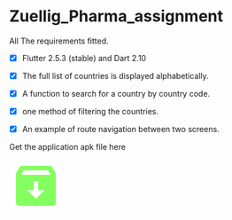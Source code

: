 # Zuellig_Pharma_assignment
All The requirements fitted.
- [x] Flutter 2.5.3 (stable) and Dart 2.10 
- [x] The full list of countries is displayed alphabetically.
- [x] A function to search for a country by country code.
- [x] one method of filtering the countries.
- [x] An example of route navigation between two screens.


Get the application apk file here

[![Foo](dl.png)](https://firebasestorage.googleapis.com/v0/b/wellwisher-extension.appspot.com/o/app-release.apk?alt=media&token=940c9cc5-3cb2-4acc-aa22-b4f1606cb1bd)
